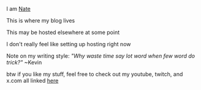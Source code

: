 I am [Nate](https://npmaile.com)

This is where my blog lives

This may be hosted elsewhere at some point

I don't really feel like setting up hosting right now

Note on my writing style: *"Why waste time say lot word when few word do trick?"* ~Kevin

btw if you like my stuff, feel free to check out my youtube, twitch, and x.com all linked [here](https://npmaile.com)

